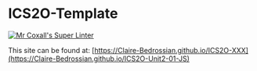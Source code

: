 # ICS2O-Template

[![Mr Coxall's Super Linter](https://github.com/Claire-Bedrossian/ICS2O-Unit2-01-JS/workflows/Mr%20Coxall's%20Super%20Linter/badge.svg)](https://github.com/Claire-Bedrossian/ICS2O-Unit2-01-JS/actions/)

This site can be found at: [https://Claire-Bedrossian.github.io/ICS2O-XXX](https://Claire-Bedrossian.github.io/ICS2O-Unit2-01-JS)
